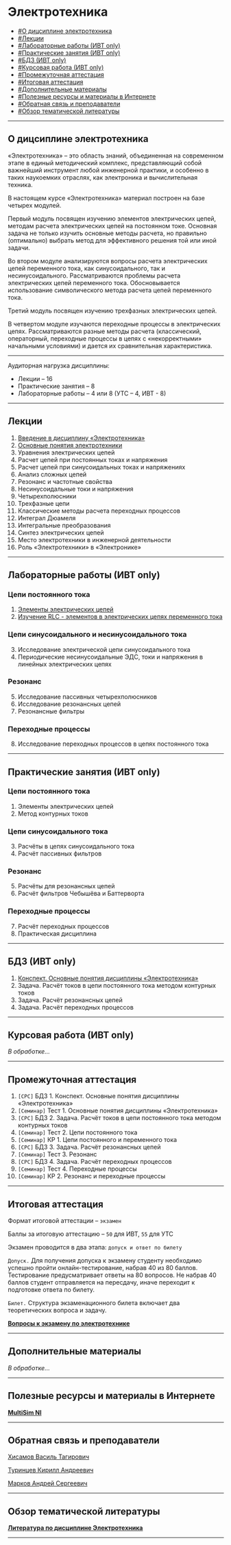 # Электротехника  
          
- [#О дицсиплине электротехника](#о-дицсиплине-электротехника)
- [#Лекции](#лекции)
- [#Лабораторные работы (ИВТ only)](#лабораторные-работы-ивт-only)
- [#Практические занятия (ИВТ only)](#практические-занятия-ивт-only)
- [#БДЗ (ИВТ only)](#бдз-ивт-only)
- [#Курсовая работа (ИВТ only)](#курсовая-работа-ивт-only)
- [#Промежуточная аттестация](#промежуточная-аттестация)
- [#Итоговая аттестация](#итоговая-аттестация)
- [#Дополнительные материалы](#дополнительные-материалы)
- [#Полезные ресурсы и материалы в Интернете](#полезные-ресурсы-и-материалы-в-интернете)
- [#Обратная связь и преподаватели](#обратная-связь-и-преподаватели)
- [#Обзор тематической литературы](#обзор-тематической-литературы)
---
## О дицсиплине электротехника

«Электротехника» – это область знаний, объединенная на современном этапе в единый методический комплекс, представляющий собой важнейший инструмент любой инженерной практики, и особенно в таких наукоемких отраслях, как электроника и вычислительная техника.

В настоящем курсе «Электротехника» материал построен на базе четырех модулей.

Первый модуль посвящен изучению элементов электрических цепей, методам расчета электрических цепей на постоянном токе. Основная задача не только изучить основные методы расчета, но правильно (оптимально) выбрать метод для эффективного решения той или иной задачи.

Во втором модуле анализируются вопросы расчета электрических цепей переменного тока, как синусоидального, так и несинусоидального. Рассматриваются проблемы расчета электрических цепей переменного тока. Обосновывается использование символического метода расчета цепей переменного тока.

Третий модуль посвящен изучению трехфазных электрических цепей.

В четвертом модуле изучаются переходные процессы в электрических цепях. Рассматриваются разные методы расчета (классический, операторный, переходные процессы в цепях с «некорректными» начальными условиями) и дается их сравнительная характеристика.

---

Аудиторная нагрузка дисциплины:
*   Лекции – 16
*   Практические занятия – 8
*   Лабораторные работы – 4 или 8 (УТС – 4, ИВТ - 8)

---
## Лекции

1.	[Введение в дисциплину «Электротехника»](./Lectures/Lectures_1/README.md)
2.	[Основные понятия электротехники](./Lectures/Lecture_2/README.md)
3.	Уравнения электрических цепей<!--(./Lectures/Lecture_3/README.md)-->
4.	Расчет цепей при постоянных токах и напряжения
5.	Расчет цепей при синусоидальных токах и напряжениях
6.	Анализ сложных цепей
7.	Резонанс и частотные свойства
8.	Несинусоидальные токи и напряжения
9.	Четырехполюсники
10.	Трехфазные цепи
11.	Классические методы расчета переходных процессов
12.	Интеграл Дюамеля
13.	Интегральные преобразования
14.	Синтез электрических цепей
15.	Место электротехники в инженерной деятельности
16.	Роль «Электротехники» в «Электронике»

---
## Лабораторные работы (ИВТ only)

### Цепи постоянного тока

1. [Элементы электрических цепей](./Labs/Lab_1/README.md)
2. [Изучение RLC - элементов в электрических цепях переменного тока](./Labs/Lab_2/README.md)

### Цепи синусоидального и несинусоидального тока

3.	Исследование электрической цепи синусоидального тока<!--(./Labs/Lab_3/README.md)-->
4.	Периодические несинусоидальные ЭДС, токи и напряжения в  линейных электрических цепях<!--(./Labs/Lab_4/README.md)-->

### Резонанс

5.	Исследование пассивных четырехполюсников<!--(./Labs/Lab_5/README.md)-->
6.	Исследование резонансных цепей<!--(./Labs/Lab_6/README.md)-->
7.	Резонансные фильтры<!--(./Labs/Lab_7/README.md)-->

### Переходные процессы

8.	Исследование переходных процессов в цепях постоянного тока<!--(./Labs/Lab_8/README.md)-->


---
## Практические занятия (ИВТ only)

### Цепи постоянного тока

1.	Элементы электрических цепей<!--(./Pract/pract_1/README.md)-->
2.	Метод контурных токов<!--(./Pract/pract_2/README.md)-->

### Цепи синусоидального тока

3.	Расчёты в цепях синусоидального тока<!--(./Pract/pract_3/README.md)-->
4.	Расчёт пассивных фильтров<!--(./Pract/pract_4/README.md)-->

### Резонанс

5.	Расчёты для резонансных цепей<!--(./Pract/pract_5/README.md)-->
6.	Расчёт фильтров Чебышёва и Баттерворта<!--(./Pract/pract_6/README.md)-->

### Переходные процессы

7.	Расчёт переходных процессов<!--(./Pract/pract_7/README.md)-->
8.	Практическая дисциплина<!--(./Pract/pract_8/README.md)-->

---
## БДЗ (ИВТ only)

1.	[Конспект. Основные понятия дисциплины «Электротехника»](./Bdz/bdz_1/README.md)
2.	Задача. Расчёт токов в цепи постоянного тока методом контурных токов<!--(./Bdz/bdz_2/README.md)-->
3.	Задача. Расчёт резонансных цепей<!--(./Bdz/bdz_3/README.md)-->
4.	Задача. Расчёт переходных процессов<!--(./Bdz/bdz_4/README.md)-->

---
## Курсовая работа (ИВТ only)

*В обработке…*

---
## Промежуточная аттестация

1.	`[СРС]` БДЗ 1. Конспект. Основные понятия дисциплины «Электротехника»
2.	`[Семинар]` Тест 1. Основные понятия дисциплины «Электротехника»
3.	`[СРС]` БДЗ 2. Задача. Расчёт токов в цепи постоянного тока методом контурных токов
4.	`[Семинар]` Тест 2. Цепи постоянного тока
5.	`[Семинар]` КР 1. Цепи постоянного и переменного тока
6.	`[СРС]` БДЗ 3. Задача. Расчёт резонансных цепей
7.	`[Семинар]` Тест 3. Резонанс
8.	`[СРС]` БДЗ 4. Задача. Расчёт переходных процессов
9.	`[Семинар]` Тест 4. Переходные процессы
10.	`[Семинар]` КР 2. Резонанс и переходные процессы

---
## Итоговая аттестация

Формат итоговой аттестации – `экзамен`

Баллы за итоговую аттестацию – `50` для ИВТ, `55` для УТС

Экзамен проводится в два этапа: `допуск и ответ по билету`

`Допуск.` Для получения допуска к экзамену студенту необходимо успешно пройти онлайн-тестирование, набрав 40 из 80 баллов. Тестирование предусматривает ответы на 80 вопросов. Не набрав 40 баллов студент отправляется на пересдачу, иначе переходит к подготовке ответа по билету.

`Билет.` Структура экзаменационного билета включает два теоретических вопроса и задачу.

**[Вопросы к экзамену по электротехнике](./exam/README.md)**

---
## Дополнительные материалы

*В обработке…*

---
## Полезные ресурсы и материалы в Интернете

**[MultiSim NI](https://onedrive.live.com/?authkey=%21AM%2DwBKXV%2D0kQXlE&id=A4E122951888DC80%2125389&cid=A4E122951888DC80)**

---
## Обратная связь и преподаватели

[Хисамов Василь Тагирович](https://t.me/PascalVT)

[Туринцев Кирилл Андреевич](https://t.me/BillyScreezo)

[Марков Андрей Сергеевич](https://t.me/MARKOV_RT)

---
## Обзор тематической литературы

**[Литература по дисциплине Электротехника](https://onedrive.live.com/?authkey=%21AM%2DwBKXV%2D0kQXlE&id=A4E122951888DC80%2125247&cid=A4E122951888DC80)**

---


